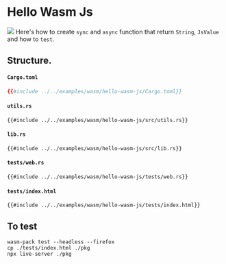 # Hello Wasm Js

![](/assets/kat.png) Here's how to create `sync` and `async` function that return `String`, `JsValue` and how to `test`.

## Structure.

#### `Cargo.toml`

```toml
{{#include ../../examples/wasm/hello-wasm-js/Cargo.toml}}
```

#### `utils.rs`

```rust,no_run
{{#include ../../examples/wasm/hello-wasm-js/src/utils.rs}}
```

#### `lib.rs`

```rust,no_run
{{#include ../../examples/wasm/hello-wasm-js/src/lib.rs}}
```

#### `tests/web.rs`

```rust,no_run
{{#include ../../examples/wasm/hello-wasm-js/tests/web.rs}}
```

#### `tests/index.html`

```html,no_run
{{#include ../../examples/wasm/hello-wasm-js/tests/index.html}}
```

## To test

```
wasm-pack test --headless --firefox
cp ./tests/index.html ./pkg
npx live-server ./pkg
```
